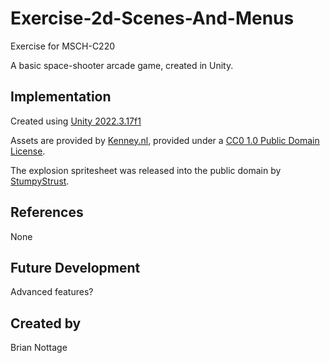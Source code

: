 # Exercise-2d-Scenes-And-Menus
Exercise for MSCH-C220

A basic space-shooter arcade game, created in Unity.

## Implementation

Created using [Unity 2022.3.17f1](https://unity.com/download)

Assets are provided by [Kenney.nl](https://kenney.nl/assets/space-shooter-extension), provided under a [CC0 1.0 Public Domain License](https://creativecommons.org/publicdomain/zero/1.0/).

The explosion spritesheet was released into the public domain by [StumpyStrust](https://opengameart.org/content/explosion-sheet).


## References
None

## Future Development
Advanced features?

## Created by
Brian Nottage
